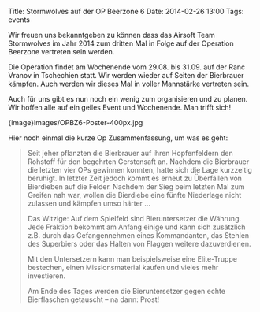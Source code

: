 Title: Stormwolves auf der OP Beerzone 6
Date: 2014-02-26 13:00
Tags: events

Wir freuen uns bekanntgeben zu können dass das Airsoft Team Stormwolves im Jahr 2014 zum dritten Mal in Folge auf der Operation Beerzone vertreten sein werden.

Die Operation findet am Wochenende vom 29.08. bis 31.09. auf der Ranc Vranov in Tschechien statt. Wir werden wieder auf Seiten der Bierbrauer kämpfen. Auch werden wir dieses Mal in voller Mannstärke vertreten sein.

Auch für uns gibt es nun noch ein wenig zum organisieren und zu planen. Wir hoffen alle auf ein geiles Event und Wochenende. Man trifft sich!

{image}images/OPBZ6-Poster-400px.jpg

Hier noch einmal die kurze Op Zusammenfassung, um was es geht:

> Seit jeher pflanzten die Bierbrauer auf ihren Hopfenfeldern den Rohstoff für den begehrten Gerstensaft an. Nachdem die Bierbrauer die letzten vier OPs gewinnen konnten, hatte sich die Lage kurzzeitig beruhigt. In letzter Zeit jedoch kommt es erneut zu Überfällen von Bierdieben auf die Felder. Nachdem der Sieg beim letzten Mal zum Greifen nah war, wollen die Bierdiebe eine fünfte Niederlage nicht zulassen und kämpfen umso härter …
>
> Das Witzige: Auf dem Spielfeld sind Bieruntersetzer die Währung. Jede Fraktion bekommt am Anfang einige und kann sich zusätzlich z.B. durch das Gefangennehmen eines Kommandanten, das Stehlen des Superbiers oder das Halten von Flaggen weitere dazuverdienen.
>
> Mit den Untersetzern kann man beispielsweise eine Elite-Truppe bestechen, einen Missionsmaterial kaufen und vieles mehr investieren.
>
> Am Ende des Tages werden die Bieruntersetzer gegen echte Bierflaschen getauscht – na dann: Prost!
